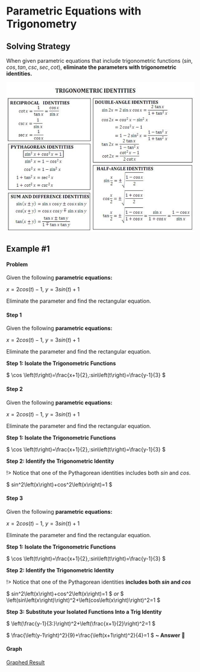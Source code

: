 # Parametric Equations with Trigonometry

## Solving Strategy

When given parametric equations that include trigonometric functions $(sin, cos, tan, csc, sec, cot)$, **eliminate the parameters with trigonometric identities.** 

<img src="/learn/precalc-cpm/media/trig-id.JPG" width=500>

## Example #1

<!-- tabs:start -->
#### **Problem**

Given the following **parametric equations:**

$x=2cos(t)-1, \: y=3sin(t)+1$

Eliminate the parameter and find the rectangular equation.

#### **Step 1**

Given the following **parametric equations:**

$x=2cos(t)-1, \: y=3sin(t)+1$

Eliminate the parameter and find the rectangular equation.

**Step 1: Isolate the Trigonometric Functions** 

$ \cos \left(t\right)=\frac{x+1}{2},\:sin\left(t\right)=\frac{y-1}{3} $

#### **Step 2**

Given the following **parametric equations:**

$x=2cos(t)-1, \: y=3sin(t)+1$

Eliminate the parameter and find the rectangular equation.

**Step 1: Isolate the Trigonometric Functions** 

$ \cos \left(t\right)=\frac{x+1}{2},\:sin\left(t\right)=\frac{y-1}{3} $

**Step 2: Identify the Trigonometric Identity**

!> Notice that one of the Pythagorean identities includes both $sin$ and $cos$.

$ sin^2\left(x\right)+cos^2\left(x\right)=1 $

#### **Step 3**

Given the following **parametric equations:**

$x=2cos(t)-1, \: y=3sin(t)+1$

Eliminate the parameter and find the rectangular equation.

**Step 1: Isolate the Trigonometric Functions** 

$ \cos \left(t\right)=\frac{x+1}{2},\:sin\left(t\right)=\frac{y-1}{3} $

**Step 2: Identify the Trigonometric Identity**

!> Notice that one of the Pythagorean identities **includes both $sin$ and $cos$**

$ sin^2\left(x\right)+cos^2\left(x\right)=1 $ *or* 
$ \left(sin\left(x\right)\right)^2+\left(cos\left(x\right)\right)^2=1 $

**Step 3: Substitute your Isolated Functions Into a Trig Identity**

$ \left(\frac{y-1}{3\:}\right)^2+\left(\frac{x+1}{2}\right)^2=1 $

$ \frac{\left(y-1\right)^2}{9}+\frac{\left(x+1\right)^2}{4}=1 $ **~ Answer :tada:**


#### **Graph**

[Graphed Result](https://www.desmos.com/calculator/ay1jnlicli?embed ':include :type=iframe')
<!-- tabs:end -->